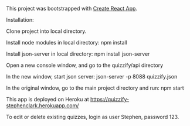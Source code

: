 This project was bootstrapped with [Create React App](https://github.com/facebook/create-react-app).

Installation: 

Clone project into local directory. 

Install node modules in local directory:  npm install

Install json-server in local directory:  npm install json-server

Open a new console window, and go to the quizzify/api directory

In the new window, start json server:  json-server -p 8088 quizzify.json

In the original window, go to the main project directory and run:  npm start

This app is deployed on Heroku at https://quizzify-stephenclark.herokuapp.com/

To edit or delete existing quizzes, login as user Stephen, password 123.



